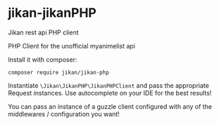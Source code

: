 # jikan-jikanPHP
Jikan rest api PHP client

PHP Client for the unofficial myanimelist api

Install it with composer:

`composer require jikan/jikan-php`

Instantiate `\Jikan\JikanPHP\JikanPHPClient` and pass the appropriate Request instances.
Use autocomplete on your IDE for the best results!

You can pass an instance of a guzzle client configured with any of the middlewares / configuration you want!


